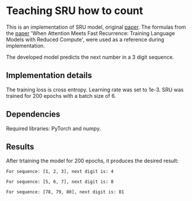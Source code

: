 # Teaching SRU how to count

This is an implementation of SRU model, original [paper](https://arxiv.org/abs/1709.02755).
The formulas from the [paper](https://arxiv.org/pdf/2102.12459.pdf) 'When Attention Meets Fast Recurrence:
Training Language Models with Reduced Compute', were used as a reference during implementation.

The developed model predicts the next number in a 3 digit sequence.

## Implementation details
The training loss is cross entropy. Learning rate was set to 1e-3. SRU was trained for 200 epochs with a batch size of 6. 

## Dependencies
Required libraries: PyTorch and numpy. 

## Results
After trtaining the model for 200 epochs, it produces the desired result:

`For sequence: [1, 2, 3], next digit is: 4`

`For sequence: [5, 6, 7], next digit is: 8`

`For sequence: [78, 79, 80], next digit is: 81`